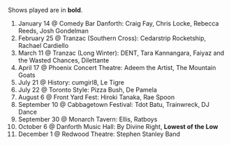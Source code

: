 Shows played are in **bold**.

1. January 14 @ Comedy Bar Danforth: Craig Fay, Chris Locke, Rebecca Reeds, Josh Gondelman
1. February 25 @ Tranzac (Southern Cross): Cedarstrip Rocketship, Rachael Cardiello
1. March 11 @ Tranzac (Long Winter): DENT, Tara Kannangara, Faiyaz and the Wasted Chances, Dilettante
1. April 17 @ Phoenix Concert Theatre: Adeem the Artist, The Mountain Goats
1. July 21 @ History: cumgirl8, Le Tigre
1. July 22 @ Toronto Style: Pizza Bush, De Pamela
1. August 6 @ Front Yard Fest: Hiroki Tanaka, Rae Spoon
1. September 10 @ Cabbagetown Festival: Tdot Batu, Trainwreck, DJ Dance
1. September 30 @ Monarch Tavern: Ellis, Ratboys
1. October 6 @ Danforth Music Hall: By Divine Right, **Lowest of the Low**
1. December 1 @ Redwood Theatre: Stephen Stanley Band
